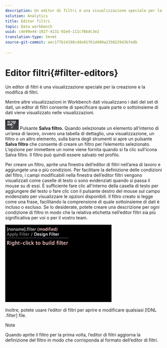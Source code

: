 ```yaml
---
description: Un editor di filtri è una visualizzazione speciale per la creazione e la modifica di filtri.
solution: Analytics
title: Editor filtri
topic: Data workbench
uuid: c4e99e44-1927-4131-92e9-111c76bdc3e2
translation-type: tm+mt
source-git-commit: aec1f7b14198cdde91f61d490a235022943bfedb

---
```



# Editor filtri{#filter-editors}

Un editor di filtri è una visualizzazione speciale per la creazione e la modifica di filtri.

Mentre altre visualizzazioni in Workbench dati visualizzano i dati del set di dati, un editor di filtri consente di specificare quale parte o sottoinsieme di dati viene visualizzato nelle visualizzazioni.

![](assets/filter_edit_toolbar.png) Pulsante **Salva filtro.** Quando selezionate un elemento all’interno di un’area di lavoro, ovvero una tabella di dettaglio, una visualizzazione, un filtro o un altro elemento, sulla barra degli strumenti si apre un pulsante **Salva filtro** che consente di creare un filtro per l’elemento selezionato. L’opzione per immettere un nome viene fornita quando si fa clic sull’icona Salva filtro. Il filtro può quindi essere salvato nel profilo.

Per creare un filtro, aprite una finestra dell’editor di filtri nell’area di lavoro e aggiungete una o più condizioni. Per facilitare la definizione delle condizioni del filtro, i campi modificabili nella finestra dell’editor filtri vengono visualizzati come caselle di testo o sono evidenziati quando si passa il mouse su di essi. È sufficiente fare clic all&#39;interno della casella di testo per aggiungere del testo o fare clic con il pulsante destro del mouse sul campo evidenziato per visualizzare le opzioni disponibili. Il filtro creato si legge come una frase, facilitando la comprensione di quale sottoinsieme di dati è incluso o escluso. Se lo desiderate, potete creare una descrizione per ogni condizione di filtro in modo che la relativa etichetta nell’editor filtri sia più significativa per voi o per il vostro team.

![](assets/vis_FilterEditor_Blank.png)

Inoltre, potete usare l’editor di filtri per aprire e modificare qualsiasi [!DNL .filter] file.

>[!NOTE]
>
>Quando aprite il filtro per la prima volta, l’editor di filtri aggiorna la definizione del filtro in modo che corrisponda al formato dell’editor di filtri.

